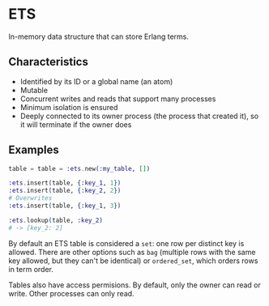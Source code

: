 # ETS

In-memory data structure that can store Erlang terms.

## Characteristics

* Identified by its ID or a global name (an atom)
* Mutable
* Concurrent writes and reads that support many processes
* Minimum isolation is ensured
* Deeply connected to its owner process (the process that created it), so it will terminate if the owner does

## Examples

```elixir
table = table = :ets.new(:my_table, [])

:ets.insert(table, {:key_1, 1})
:ets.insert(table, {:key_2, 2})
# Overwrites
:ets.insert(table, {:key_1, 3})

:ets.lookup(table, :key_2)
# -> [key_2: 2]
```

By default an ETS table is considered a `set`: one row per distinct key is allowed. There are other options such as `bag` (multiple rows with the same key allowed, but they can't be identical) or `ordered_set`, which orders rows in term order.

Tables also have access permisions. By default, only the owner can read or write. Other processes can only read.
